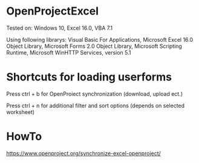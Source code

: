 # OpenProjectExcel

Tested on: Windows 10, Excel 16.0, VBA 7.1

Using following librarys: Visual Basic For Applications, Microsoft Excel 16.0 Object Library, Microsoft Forms 2.0 Object Library, Microsoft Scripting Runtime, Microsoft WinHTTP Services, version 5.1

# Shortcuts for loading userforms

Press ctrl + b for OpenProiect synchronization (download, upload ect.)

Press ctrl + n for additional filter and sort options (depends on selected worksheet)

# HowTo

https://www.openproject.org/synchronize-excel-openproject/
